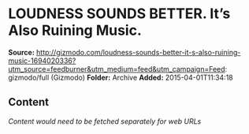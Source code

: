 # LOUDNESS SOUNDS BETTER. It’s Also Ruining Music.

**Source:** http://gizmodo.com/loudness-sounds-better-it-s-also-ruining-music-1694020336?utm_source=feedburner&utm_medium=feed&utm_campaign=Feed: gizmodo/full (Gizmodo)
**Folder:** Archive
**Added:** 2015-04-01T11:34:18




## Content
*Content would need to be fetched separately for web URLs*
